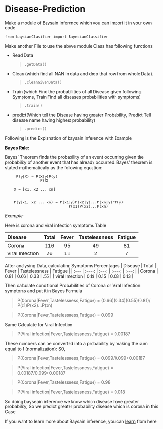 # Disease-Prediction
  Make a module of Baysain inference which you can import it in your own code
    
 `from baysianClasifier import BayesianClassifier`
  
  Make another File to use the above module
 Class has following functions
 *  Read Data
      >`.getData()` 
 
 *  Clean (which find all NAN in data and drop that row from whole Data).
      > `.cleanGivenData()`
 
 *  Train (which Find the probabilities of all Disease given following Symptoms, 
      Train Find all diseases probabilities with symptoms)
      > `.train()`
      
 *  predict(Which tell the Disease having greater Probability,
      Predict Tell disease name having highest probability)
      > `.predict()`

Following is the Explanation of baysain inference with Example 


**Bayes Rule:**


Bayes’ Theorem finds the probability of an event occurring given the probability of another event that has already occurred. Bayes’ theorem is stated mathematically as the following equation:


         P(y|X) = P(X|y)P(y)
                    P(X)
             
        X = [x1, x2 ... xn]
  
  
        P(y|x1, x2 ... xn) = P(x1|y)P(x2|y)...P(xn|y)*P(y)
                                 P(x1)P(x2)...P(xn)
  
  
  
*Example:*

 Here is corona and viral infection symptoms Table 
  
| Disease | Total | Fever | Tastelessness | Fatigue |
| :--- | :----: | :---: | :----: | :---: |
| Corona | 116 | 95 | 49 | 81 |
| viral Infection | 26 | 11 | 2 | 7 |

After analysing Data, calculating Symptoms Percentages
| Disease | Total | Fever | Tastelessness | Fatigue |
| :--- | :----: | :---: | :----: | :---: |
| Corona | 0.81 | 0.66 | 0.33 | .55 |
| viral Infection | 0.19 | 0.15 | 0.08 | 0.13 |



Then calculate conditional Probabilities of Corona or Viral Infection symptoms and put it in Bayes Formula



> P(Corona|Fever,Tastelessness,Fatigue) = (0.66)(0.34)(0.55)(0.81)/
                                           P(x1)P(x2)...P(xn)



> P(Corona|Fever,Tastelessness,Fatigue) = 0.099


Same Calculate for Viral Infection 


> P(Viral infection|Fever,Tastelessness,Fatigue) = 0.00187



These numbers can be converted into a probability by making the sum equal to 1 (normalization):
S0, 



>  P(Corona|Fever,Tastelessness,Fatigue) = 0.099/0.099+0.00187


> P(Viral infection|Fever,Tastelessness,Fatigue) = 0.00187/0.099+0.00187



> P(Corona|Fever,Tastelessness,Fatigue) = 0.98


>  P(Viral infection|Fever,Tastelessness,Fatigue) = 0.018

 So doing bayseain inference we know which disease have greater probability, So we predict greater probability disease which is corona in this Case




 If you want to learn more about Baysain inference, you can [learn](https://www.geeksforgeeks.org/naive-bayes-classifiers/#:~:text=Naive%20Bayes%20classifiers%20are%20a,is%20independent%20of%20each%20other.) from here
